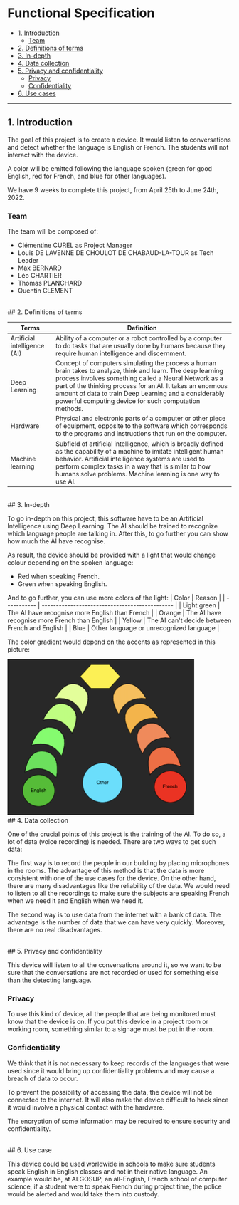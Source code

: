 # Functional Specification

- [1. Introduction](#1-introduction)
  - [Team](#team)
- [2. Definitions of terms](#2-definitions-of-terms)
- [3. In-depth](#3-in-depth)
- [4. Data collection](#4-data-collection)
- [5. Privacy and confidentiality](#5-privacy-and-confidentiality)
  - [Privacy](#privacy)
  - [Confidentiality](#confidentiality)
- [6. Use cases](#6-use-cases)

---



## 1. Introduction

The goal of this project is to create a device. It would listen to conversations and detect whether the language is English or French. The students will not interact with the device.

A color will be emitted following the language spoken (green for good English, red for French, and blue for other languages).

We have 9 weeks to complete this project, from April 25th to June 24th, 2022.

### Team

The team will be composed of:

- Clémentine CUREL as Project Manager
- Louis DE LAVENNE DE CHOULOT DE CHABAUD-LA-TOUR as Tech Leader
- Max BERNARD
- Léo CHARTIER
- Thomas PLANCHARD
- Quentin CLEMENT


<br>
## 2. Definitions of terms

| Terms                        | Definition                                                                                                                                                                                                                                                                                                                                           |
| ---------------------------- | ---------------------------------------------------------------------------------------------------------------------------------------------------------------------------------------------------------------------------------------------------------------------------------------------------------------------------------------------------- |
| Artificial intelligence (AI) | Ability of a computer or a robot controlled by a computer to do tasks that are usually done by humans because they require human intelligence and discernment.                                                                                                                                                                                       |
| Deep Learning                | Concept of computers simulating the process a human brain takes to analyze, think and learn. The deep learning process involves something called a Neural Network as a part of the thinking process for an AI. It takes an enormous amount of data to train Deep Learning and a considerably powerful computing device for such computation methods. |
| Hardware                     | Physical and electronic parts of a computer or other piece of equipment, opposite to the software which corresponds to the programs and instructions that run on the computer.                                                                                                                                                                       |
| Machine learning             | Subfield of artificial intelligence, which is broadly defined as the capability of a machine to imitate intelligent human behavior. Artificial intelligence systems are used to perform complex tasks in a way that is similar to how humans solve problems. Machine learning is one way to use AI.                                                  |


<br>
## 3. In-depth

To go in-depth on this project, this software have to be an Artificial Intelligence using Deep Learning.
The AI should be trained to recognize which language people are talking in. After this, to go further you can show how much the AI have recognise. 

As result, the device should be provided with a light that would change colour depending on the spoken language:
- Red when speaking French.
- Green when speaking English.

And to go further, you can use more colors of the light:
| Color       | Reason                                         |
| ----------- | ---------------------------------------------- |
| Light green | The AI have recognise more English than French |
| Orange      | The AI have recognise more French than English |
| Yellow      | The AI can't decide between French and English |
| Blue        | Other language or unrecognized language        |

The color gradient would depend on the accents as represented in this picture:

<img src="./pictures/Chart.png" width="420" height="350">


<br>
## 4. Data collection

One of the crucial points of this project is the training of the AI. To do so, a lot of data (voice recording) is needed.
There are two ways to get such data:

The first way is to record the people in our building by placing microphones in the rooms. The advantage of this method is that the data is more consistent with one of the use cases for the device.
On the other hand, there are many disadvantages like the reliability of the data. We would need to listen to all the recordings to make sure the subjects are speaking French when we need it and English when we need it.

The second way is to use data from the internet with a bank of data. The advantage is the number of data that we can have very quickly. Moreover, there are no real disadvantages.


<br>
## 5. Privacy and confidentiality

This device will listen to all the conversations around it, so we want to be sure that the conversations are not recorded or used for something else than the detecting language.

### Privacy

To use this kind of device, all the people that are being monitored must know that the device is on. 
If you put this device in a project room or working room, something similar to a signage must be put in the room. 

### Confidentiality

We think that it is not necessary to keep records of the languages that were used since it would bring up confidentiality problems and may cause a breach of data to occur.

To prevent the possibility of accessing the data, the device will not be connected to the internet. It will also make the device difficult to hack since it would involve a physical contact with the hardware.

The encryption of some information may be required to ensure security and confidentiality.



<br>
## 6. Use case

This device could be used worldwide in schools to make sure students speak English in English classes and not in their native language.
An example would be, at ALGOSUP, an all-English, French school of computer science, if a student were to speak French during project time, the police would be alerted and would take them into custody.


